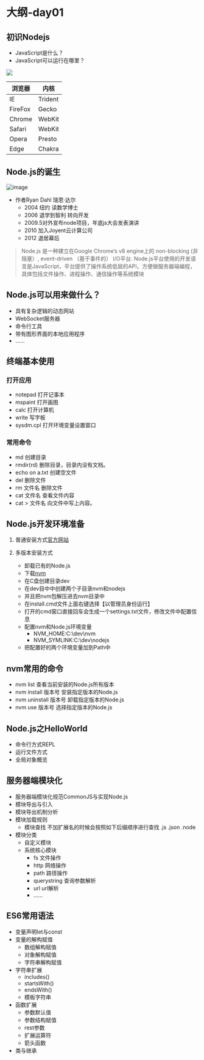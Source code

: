 # 大纲-day01
## 初识Nodejs
- JavaScript是什么？
- JavaScript可以运行在哪里？

![](img/1.png)

浏览器 | 内核
-------|---------
IE     | Trident
FireFox| Gecko
Chrome | WebKit
Safari | WebKit
Opera  | Presto
Edge   | Chakra

## Node.js的诞生
![image](img/2.png)

- 作者Ryan Dahl 瑞恩·达尔
    + 2004 纽约 读数学博士
    + 2006 退学到智利 转向开发
    + 2009.5对外宣布node项目，年底js大会发表演讲
    + 2010 加入Joyent云计算公司
    + 2012 退居幕后

> Node.js 是一种建立在Google Chrome’s v8 engine上的 non-blocking (非阻塞）, event-driven （基于事件的） I/O平台.
Node.js平台使用的开发语言是JavaScript，平台提供了操作系统低层的API，方便做服务器端编程，具体包括文件操作、进程操作、通信操作等系统模块

## Node.js可以用来做什么？

- 具有复杂逻辑的动态网站
- WebSocket服务器
- 命令行工具
- 带有图形界面的本地应用程序
- ......

## 终端基本使用
### 打开应用
- notepad 打开记事本
- mspaint 打开画图
- calc 打开计算机
- write 写字板
- sysdm.cpl 打开环境变量设置窗口
### 常用命令
- md 创建目录
- rmdir(rd) 删除目录，目录内没有文档。
- echo on a.txt 创建空文件
- del 删除文件
- rm 文件名 删除文件
- cat 文件名 查看文件内容
- cat > 文件名 向文件中写上内容。

## Node.js开发环境准备

1. 普通安装方式[官方网站](https://nodejs.org/zh-cn/)

2. 多版本安装方式
    - 卸载已有的Node.js
    - 下载[nvm](https://github.com/coreybutler/nvm-windows)
    - 在C盘创建目录dev
    - 在dev目中中创建两个子目录nvm和nodejs
    - 并且把nvm包解压进去nvm目录中
    - 在install.cmd文件上面右键选择【以管理员身份运行】
    - 打开的cmd窗口直接回车会生成一个settings.txt文件，修改文件中配置信息
    - 配置nvm和Node.js环境变量
        + NVM_HOME:C:\dev\nvm
        + NVM_SYMLINK:C:\dev\nodejs
    - 把配置好的两个环境变量加到Path中
## nvm常用的命令
- nvm list 查看当前安装的Node.js所有版本
- nvm install 版本号 安装指定版本的Node.js
- nvm uninstall 版本号 卸载指定版本的Node.js
- nvm use 版本号 选择指定版本的Node.js

## Node.js之HelloWorld
- 命令行方式REPL
- 运行文件方式
- 全局对象概览

## 服务器端模块化
- 服务器端模块化规范CommonJS与实现Node.js
- 模块导出与引入
- 模块导出机制分析
- 模块加载规则
    + 模块查找 不加扩展名的时候会按照如下后缀顺序进行查找 .js .json .node
- 模块分类
    + 自定义模块
    + 系统核心模块
        * fs 文件操作
        * http 网络操作
        * path 路径操作
        * querystring 查询参数解析
        * url url解析
        * ......

## ES6常用语法
- 变量声明let与const
- 变量的解构赋值
    + 数组解构赋值
    + 对象解构赋值
    + 字符串解构赋值
- 字符串扩展
    + includes()
    + startsWith()
    + endsWith()
    + 模板字符串
- 函数扩展
    + 参数默认值
    + 参数结构赋值
    + rest参数
    + 扩展运算符
    + 箭头函数
- 类与继承
